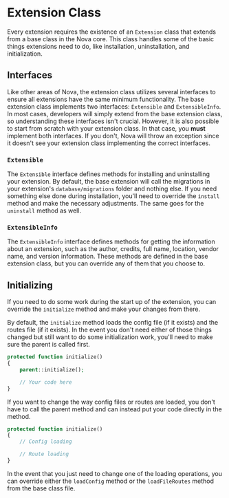 # Extension Class

Every extension requires the existence of an `Extension` class that extends from a base class in the Nova core. This class handles some of the basic things extensions need to do, like installation, uninstallation, and initialization.

## Interfaces

Like other areas of Nova, the extension class utilizes several interfaces to ensure all extensions have the same minimum functionality. The base extension class implements two interfaces: `Extensible` and `ExtensibleInfo`. In most cases, developers will simply extend from the base extension class, so understanding these interfaces isn't crucial. However, it is also possible to start from scratch with your extension class. In that case, you __must__ implement both interfaces. If you don't, Nova will throw an exception since it doesn't see your extension class implementing the correct interfaces.

### `Extensible`

The `Extensible` interface defines methods for installing and uninstalling your extension. By default, the base extension will call the migrations in your extension's `database/migrations` folder and nothing else. If you need something else done during installation, you'll need to override the `install` method and make the necessary adjustments. The same goes for the `uninstall` method as well.

### `ExtensibleInfo`

The `ExtensibleInfo` interface defines methods for getting the information about an extension, such as the author, credits, full name, location, vendor name, and version information. These methods are defined in the base extension class, but you can override any of them that you choose to.

## Initializing

If you need to do some work during the start up of the extension, you can override the `initialize` method and make your changes from there.

By default, the `initialize` method loads the config file (if it exists) and the routes file (if it exists). In the event you don't need either of those things changed but still want to do some initialization work, you'll need to make sure the parent is called first.

```php
protected function initialize()
{
	parent::initialize();

	// Your code here
}
```

If you want to change the way config files or routes are loaded, you don't have to call the parent method and can instead put your code directly in the method.

```php
protected function initialize()
{
	// Config loading

	// Route loading
}
```

In the event that you just need to change one of the loading operations, you can override either the `loadConfig` method or the `loadFileRoutes` method from the base class file.
